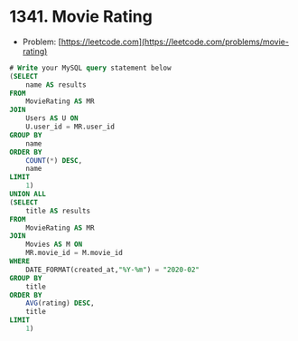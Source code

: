 # 1341. Movie Rating

- Problem: [https://leetcode.com](https://leetcode.com/problems/movie-rating)

```sql
# Write your MySQL query statement below
(SELECT
    name AS results
FROM
    MovieRating AS MR
JOIN
    Users AS U ON
    U.user_id = MR.user_id
GROUP BY
    name
ORDER BY
    COUNT(*) DESC,
    name
LIMIT
    1)
UNION ALL
(SELECT
    title AS results
FROM
    MovieRating AS MR
JOIN
    Movies AS M ON
    MR.movie_id = M.movie_id
WHERE
    DATE_FORMAT(created_at,"%Y-%m") = "2020-02"
GROUP BY
    title
ORDER BY
    AVG(rating) DESC,
    title
LIMIT
    1)
```